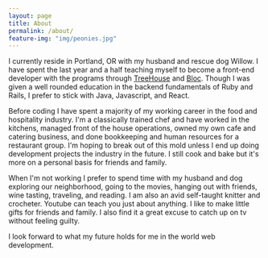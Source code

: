 ```yaml
---
layout: page
title: About
permalink: /about/
feature-img: "img/peonies.jpg"
---
```


I currently reside in Portland, OR with my husband and rescue dog Willow.  I have spent the last year and a half teaching myself to become a front-end developer with the programs through [TreeHouse](https://teamtreehouse.com/) and [Bloc](https://bloc.io).  Though I was given a well rounded education in the backend fundamentals of Ruby and Rails, I prefer to stick with Java, Javascript, and React.

Before coding I have spent a majority of my working career in the food and hospitality industry.  I'm a classically trained chef and have worked in the kitchens, managed front of the house operations, owned my own cafe and catering business, and done bookkeeping and human resources for a restaurant group.  I'm hoping to break out of this mold unless I end up doing development projects the industry in the future.  I still cook and bake but it's more on a personal basis for friends and family.

When I'm not working I prefer to spend time with my husband and dog exploring our neighborhood, going to the movies, hanging out with friends, wine tasting, traveling, and reading.  I am also an avid self-taught knitter and crocheter.  Youtube can teach you just about anything.  I like to make little gifts for friends and family.  I also find it a great excuse to catch up on tv without feeling guilty.

I look forward to what my future holds for me in the world web development.
